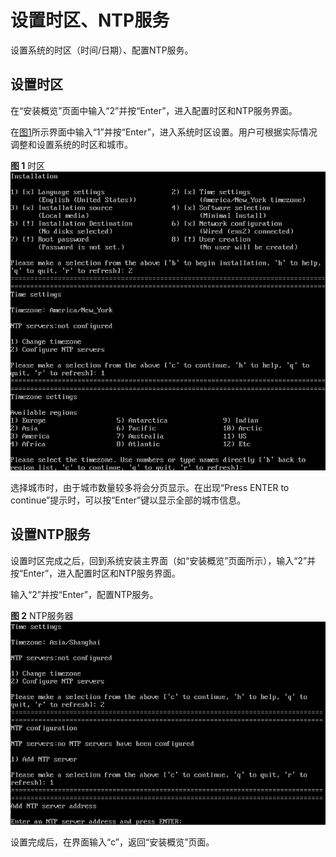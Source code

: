 # 设置时区、NTP服务<a name="ZH-CN_TOPIC_0220373250"></a>

设置系统的时区（时间/日期）、配置NTP服务。

## 设置时区<a name="zh-cn_topic_0155778951_section1911713017595"></a>

在“安装概览”页面中输入“2”并按“Enter”，进入配置时区和NTP服务界面。

在[图1](#zh-cn_topic_0155778951_zh-cn_topic_0151920790_fc6f125c2c19540b0828071e05fe8b8db)所示界面中输入“1”并按“Enter”，进入系统时区设置。用户可根据实际情况调整和设置系统的时区和城市。

**图 1**  时区<a name="zh-cn_topic_0155778951_zh-cn_topic_0151920790_fc6f125c2c19540b0828071e05fe8b8db"></a>  
![](./figures/timezone.png)

选择城市时，由于城市数量较多将会分页显示。在出现“Press ENTER to continue”提示时，可以按“Enter”键以显示全部的城市信息。

## 设置NTP服务<a name="zh-cn_topic_0155778951_section1434589596"></a>

设置时区完成之后，回到系统安装主界面（如“安装概览”页面所示），输入“2”并按“Enter”，进入配置时区和NTP服务界面。

输入“2”并按“Enter”，配置NTP服务。

**图 2**  NTP服务器<a name="zh-cn_topic_0155778951_fig147741931111610"></a>  
![](./figures/NTPserver.png)

设置完成后，在界面输入“c”，返回“安装概览”页面。

